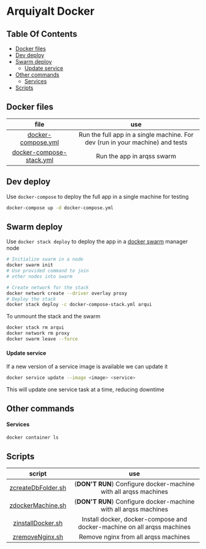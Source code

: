 # Arquiyalt Docker

## Table Of Contents

- [Docker files](#docker-files)
- [Dev deploy](#dev-deploy)
- [Swarm deploy](#swarm-deploy)
  - [Update service](#update-service)
- [Other commands](#other-commands)
  - [Services](#services)
- [Scripts](#scripts)

## Docker files

|file|use|
|:--:|:-:|
|[docker-compose.yml](docker-compose.yml)|Run the full app in a single machine. For dev (run in your machine) and tests|
|[docker-compose-stack.yml](docker-compose-stack.yml)|Run the app in arqss swarm|

## Dev deploy

Use `docker-compose` to deploy the full app in a single machine for testing

```bash
docker-compose up -d docker-compose.yml
```

## Swarm deploy

Use `docker stack deploy` to deploy the app in a [docker swarm](https://docs.docker.com/engine/swarm/) manager node

```bash
# Initialize swarm in a node
docker swarm init
# Use provided command to join
# other nodes into swarm

# Create network for the stack
docker network create --driver overlay proxy
# Deploy the stack
docker stack deploy -c docker-compose-stack.yml arqui
```

To unmount the stack and the swarm

```bash
docker stack rm arqui
docker network rm proxy
docker swarm leave --force
```

#### Update service

If a new version of a service image is available we can update it

```bash
docker service update --image <image> <service>
```

This will update one service task at a time, reducing downtime

## Other commands

#### Services

```bash
docker container ls
```

## Scripts

|script|use|
|:--:|:--:|
|[zcreateDbFolder.sh](zcreateDbFolder.sh)|(**DON'T RUN**) Configure docker-machine with all arqss machines|
|[zdockerMachine.sh](zdockerMachine.sh)|(**DON'T RUN**) Configure docker-machine with all arqss machines|
|[zinstallDocker.sh](zinstallDocker.sh)|Install docker, docker-compose and docker-machine on all arqss machines|
|[zremoveNginx.sh](zremoveNginx.sh)|Remove nginx from all arqss machines|
